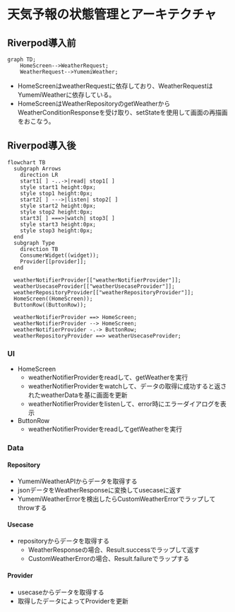 # 天気予報の状態管理とアーキテクチャ

## Riverpod導入前

```mermaid
graph TD;
    HomeScreen-->WeatherRequest;
    WeatherRequest-->YumemiWeather;
```

- HomeScreenはweatherRequestに依存しており、WeatherRequestはYumemiWeatherに依存している。
- HomeScreenはWeatherRepositoryのgetWeatherからWeatherConditionResponseを受け取り、setStateを使用して画面の再描画をおこなう。

## Riverpod導入後

```mermaid
flowchart TB
  subgraph Arrows
    direction LR
    start1[ ] -..->|read| stop1[ ]
    style start1 height:0px;
    style stop1 height:0px;
    start2[ ] --->|listen| stop2[ ]
    style start2 height:0px;
    style stop2 height:0px;
    start3[ ] ===>|watch| stop3[ ]
    style start3 height:0px;
    style stop3 height:0px;
  end
  subgraph Type
    direction TB
    ConsumerWidget((widget));
    Provider[[provider]];
  end

  weatherNotifierProvider[["weatherNotifierProvider"]];
  weatherUsecaseProvider[["weatherUsecaseProvider"]];
  weatherRepositoryProvider[["weatherRepositoryProvider"]];
  HomeScreen((HomeScreen));
  ButtonRow((ButtonRow));

  weatherNotifierProvider ==> HomeScreen;
  weatherNotifierProvider --> HomeScreen;
  weatherNotifierProvider -.-> ButtonRow;
  weatherRepositoryProvider ==> weatherUsecaseProvider;
```

### UI
- HomeScreen
  - weatherNotifierProviderをreadして、getWeatherを実行
  - weatherNotifierProviderをwatchして、データの取得に成功すると返されたweatherDataを基に画面を更新
  - weatherNotifierProviderをlistenして、error時にエラーダイアログを表示
- ButtonRow
  - weatherNotifierProviderをreadしてgetWeatherを実行

### Data
#### Repository
- YumemiWeatherAPIからデータを取得する
- jsonデータをWeatherResponseに変換してusecaseに返す
- YumemiWeatherErrorを検出したらCustomWeatherErrorでラップしてthrowする
#### Usecase
- repositoryからデータを取得する
  - WeatherResponseの場合、Result.successでラップして返す
  - CustomWeatherErrorの場合、Result.failureでラップする
#### Provider
- usecaseからデータを取得する
- 取得したデータによってProviderを更新
